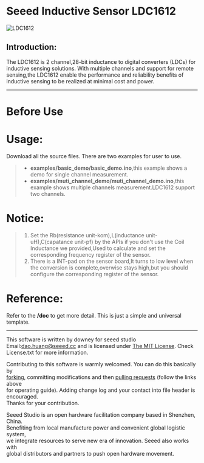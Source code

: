 Seeed Inductive Sensor LDC1612
=====================================  

![LDC1612](https://github.com/linux-downey/Seeed_Inductive_Sensor_LDC1612/blob/master/LDC1612.png)

Introduction:  
------------------------  
The LDC1612 is 2 channel,28-bit inductance to digital converters (LDCs) for inductive sensing solutions. With multiple channels and support for remote sensing,the LDC1612 enable the performance and reliability benefits of inductive sensing to be realized at minimal cost and power.  
***

Before Use
=============


Usage:
==========
Download all the source files.
There are two examples for user to use.
>* **examples/basic_demo/basic_demo.ino**,this example shows a demo for single channel measurement.
>* **examples/muti_channel_demo/muti_channel_demo.ino**,this example shows multiple channels measurement.LDC1612 support two channels.


Notice:
============
>1. Set the Rb(resistance unit-kom),L(inductance unit-uH),C(capatance unit-pf) by the APIs if you don't use the Coil Inductance we provided,Used to calculate and set the corresponding frequency register of the sensor.
>2. There is a INT-pad on the sensor board,It turns to low level when the conversion is complete,overwise stays high,but you should configure the corresponding register of the sensor. 


Reference:
===============
Refer to the **/doc** to get more detail.
This is just a simple and universal template.

***
This software is written by downey  for seeed studio<br>
Email:dao.huang@seeed.cc
and is licensed under [The MIT License](http://opensource.org/licenses/mit-license.php). Check License.txt for more information.<br>

Contributing to this software is warmly welcomed. You can do this basically by<br>
[forking](https://help.github.com/articles/fork-a-repo), committing modifications and then [pulling requests](https://help.github.com/articles/using-pull-requests) (follow the links above<br>
for operating guide). Adding change log and your contact into file header is encouraged.<br>
Thanks for your contribution.

Seeed Studio is an open hardware facilitation company based in Shenzhen, China. <br>
Benefiting from local manufacture power and convenient global logistic system, <br>
we integrate resources to serve new era of innovation. Seeed also works with <br>
global distributors and partners to push open hardware movement.<br>